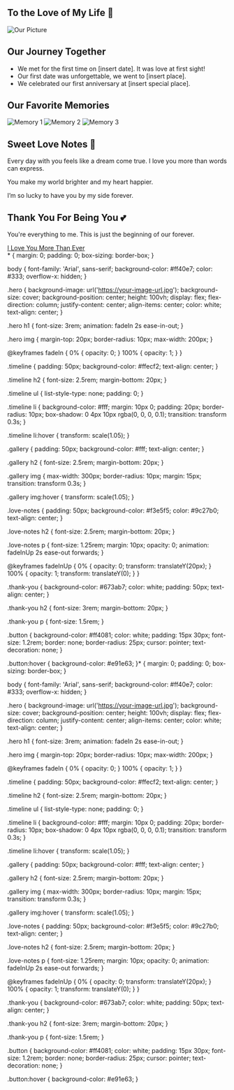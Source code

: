 <!DOCTYPE html>
<html lang="en">
<head>
  <meta charset="UTF-8" />
  <meta name="viewport" content="width=device-width, initial-scale=1.0"/>
  <title>For My Love</title>
  <link rel="stylesheet" href="style.css" />
</head>
<body>

  <section class="hero">
    <h1>To the Love of My Life 💖</h1>
    <img src="snapchat.jpg" alt="Our Picture" />
  </section>

  <section class="timeline">
    <h2>Our Journey Together</h2>
    <ul>
      <li>We met for the first time on [insert date]. It was love at first sight!</li>
      <li>Our first date was unforgettable, we went to [insert place].</li>
      <li>We celebrated our first anniversary at [insert special place].</li>
    </ul>
  </section>

  <section class="gallery">
    <h2>Our Favorite Memories</h2>
    <div>
      <img src="snapchat.jpg" alt="Memory 1" />
      <img src="https://via.placeholder.com/300" alt="Memory 2" />
      <img src="https://via.placeholder.com/300" alt="Memory 3" />
    </div>
  </section>

  <section class="love-notes">
    <h2>Sweet Love Notes 💌</h2>
    <p>Every day with you feels like a dream come true. I love you more than words can express.</p>
    <p>You make my world brighter and my heart happier.</p>
    <p>I’m so lucky to have you by my side forever.</p>
  </section>

  <section class="thank-you">
    <h2>Thank You For Being You 💕</h2>
    <p>You're everything to me. This is just the beginning of our forever.</p>
    <a href="https://your-link.com" class="button" target="_blank">I Love You More Than Ever</a>
  </section>

</body>
* {
  margin: 0;
  padding: 0;
  box-sizing: border-box;
}

body {
  font-family: 'Arial', sans-serif;
  background-color: #ff40e7;
  color: #333;
  overflow-x: hidden;
}

.hero {
  background-image: url('https://your-image-url.jpg');
  background-size: cover;
  background-position: center;
  height: 100vh;
  display: flex;
  flex-direction: column;
  justify-content: center;
  align-items: center;
  color: white;
  text-align: center;
}

.hero h1 {
  font-size: 3rem;
  animation: fadeIn 2s ease-in-out;
}

.hero img {
  margin-top: 20px;
  border-radius: 10px;
  max-width: 200px;
}

@keyframes fadeIn {
  0% { opacity: 0; }
  100% { opacity: 1; }
}

.timeline {
  padding: 50px;
  background-color: #ffecf2;
  text-align: center;
}

.timeline h2 {
  font-size: 2.5rem;
  margin-bottom: 20px;
}

.timeline ul {
  list-style-type: none;
  padding: 0;
}

.timeline li {
  background-color: #fff;
  margin: 10px 0;
  padding: 20px;
  border-radius: 10px;
  box-shadow: 0 4px 10px rgba(0, 0, 0, 0.1);
  transition: transform 0.3s;
}

.timeline li:hover {
  transform: scale(1.05);
}

.gallery {
  padding: 50px;
  background-color: #fff;
  text-align: center;
}

.gallery h2 {
  font-size: 2.5rem;
  margin-bottom: 20px;
}

.gallery img {
  max-width: 300px;
  border-radius: 10px;
  margin: 15px;
  transition: transform 0.3s;
}

.gallery img:hover {
  transform: scale(1.05);
}

.love-notes {
  padding: 50px;
  background-color: #f3e5f5;
  color: #9c27b0;
  text-align: center;
}

.love-notes h2 {
  font-size: 2.5rem;
  margin-bottom: 20px;
}

.love-notes p {
  font-size: 1.25rem;
  margin: 10px;
  opacity: 0;
  animation: fadeInUp 2s ease-out forwards;
}

@keyframes fadeInUp {
  0% { opacity: 0; transform: translateY(20px); }
  100% { opacity: 1; transform: translateY(0); }
}

.thank-you {
  background-color: #673ab7;
  color: white;
  padding: 50px;
  text-align: center;
}

.thank-you h2 {
  font-size: 3rem;
  margin-bottom: 20px;
}

.thank-you p {
  font-size: 1.5rem;
}

.button {
  background-color: #ff4081;
  color: white;
  padding: 15px 30px;
  font-size: 1.2rem;
  border: none;
  border-radius: 25px;
  cursor: pointer;
  text-decoration: none;
}

.button:hover {
  background-color: #e91e63;
}* {
  margin: 0;
  padding: 0;
  box-sizing: border-box;
}

body {
  font-family: 'Arial', sans-serif;
  background-color: #ff40e7;
  color: #333;
  overflow-x: hidden;
}

.hero {
  background-image: url('https://your-image-url.jpg');
  background-size: cover;
  background-position: center;
  height: 100vh;
  display: flex;
  flex-direction: column;
  justify-content: center;
  align-items: center;
  color: white;
  text-align: center;
}

.hero h1 {
  font-size: 3rem;
  animation: fadeIn 2s ease-in-out;
}

.hero img {
  margin-top: 20px;
  border-radius: 10px;
  max-width: 200px;
}

@keyframes fadeIn {
  0% { opacity: 0; }
  100% { opacity: 1; }
}

.timeline {
  padding: 50px;
  background-color: #ffecf2;
  text-align: center;
}

.timeline h2 {
  font-size: 2.5rem;
  margin-bottom: 20px;
}

.timeline ul {
  list-style-type: none;
  padding: 0;
}

.timeline li {
  background-color: #fff;
  margin: 10px 0;
  padding: 20px;
  border-radius: 10px;
  box-shadow: 0 4px 10px rgba(0, 0, 0, 0.1);
  transition: transform 0.3s;
}

.timeline li:hover {
  transform: scale(1.05);
}

.gallery {
  padding: 50px;
  background-color: #fff;
  text-align: center;
}

.gallery h2 {
  font-size: 2.5rem;
  margin-bottom: 20px;
}

.gallery img {
  max-width: 300px;
  border-radius: 10px;
  margin: 15px;
  transition: transform 0.3s;
}

.gallery img:hover {
  transform: scale(1.05);
}

.love-notes {
  padding: 50px;
  background-color: #f3e5f5;
  color: #9c27b0;
  text-align: center;
}

.love-notes h2 {
  font-size: 2.5rem;
  margin-bottom: 20px;
}

.love-notes p {
  font-size: 1.25rem;
  margin: 10px;
  opacity: 0;
  animation: fadeInUp 2s ease-out forwards;
}

@keyframes fadeInUp {
  0% { opacity: 0; transform: translateY(20px); }
  100% { opacity: 1; transform: translateY(0); }
}

.thank-you {
  background-color: #673ab7;
  color: white;
  padding: 50px;
  text-align: center;
}

.thank-you h2 {
  font-size: 3rem;
  margin-bottom: 20px;
}

.thank-you p {
  font-size: 1.5rem;
}

.button {
  background-color: #ff4081;
  color: white;
  padding: 15px 30px;
  font-size: 1.2rem;
  border: none;
  border-radius: 25px;
  cursor: pointer;
  text-decoration: none;
}

.button:hover {
  background-color: #e91e63;
}
</html>
